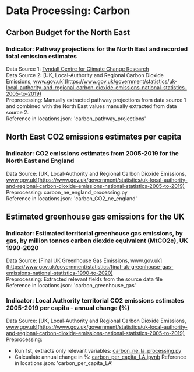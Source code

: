 # Data Processing: Carbon

## Carbon Budget for the North East
### Indicator: Pathway projections for the North East and recorded total emission estimates
Data Source 1: [Tyndall Centre for Climate Change Research](https://carbonbudget.manchester.ac.uk/reports/NE/)  
Data Source 2: [UK, Local-Authority and Regional Carbon Dioxide Emissions, www.gov.uk](https://www.gov.uk/government/statistics/uk-local-authority-and-regional-carbon-dioxide-emissions-national-statistics-2005-to-2019)  
Preprocessing: Manually extracted pathway projections from data source 1 and combined with the North East values manually extracted from data source 2.  
Reference in locations.json: 'carbon_pathway_projections'   

## North East CO2 emissions estimates per capita
### Indicator: CO2 emissions estimates from 2005-2019 for the North East and England
Data Source: [UK, Local-Authority and Regional Carbon Dioxide Emissions, www.gov.uk](https://www.gov.uk/government/statistics/uk-local-authority-and-regional-carbon-dioxide-emissions-national-statistics-2005-to-2019)   
Preprocessing: carbon_ne_england_processing.py   
Reference in locations.json: 'carbon_CO2_ne_england'  

## Estimated greenhouse gas emissions for the UK   
### Indicator: Estimated territorial greenhouse gas emissions, by gas, by million tonnes carbon dioxide equivalent (MtCO2e), UK 1990-2020   
Data Source: [Final UK Greenhouse Gas Emissions, www.gov.uk](https://www.gov.uk/government/statistics/final-uk-greenhouse-gas-emissions-national-statistics-1990-to-2020)  
Preprocessing: Extracted relevant fields from the source data file   
Reference in locations.json: 'carbon_greenhouse_gas'  

### Indicator: Local Authority territorial CO2 emissions estimates 2005-2019 per capita - annual change (%)   
Data Source: [UK, Local-Authority and Regional Carbon Dioxide Emissions, www.gov.uk](https://www.gov.uk/government/statistics/uk-local-authority-and-regional-carbon-dioxide-emissions-national-statistics-2005-to-2019)  
Preprocessing: 
- Run 1st, extracts only relevant variables: [carbon_ne_la_processing.py](./carbon_ne_la_processing.py)
- Calcualate annual change in %: [carbon_per_capita_LA.ipynb](./carbon_per_capita_LA.ipynb)
Reference in locations.json: 'carbon_per_capita_LA'